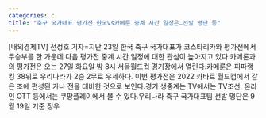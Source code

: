 ```yaml
---
categories: c
title: "축구 국가대표 평가전 한국vs카메룬 중계 시간 일정은…선발 명단 등"
---
```

[내외경제TV] 전정호 기자=지난 23일 한국 축구 국가대표가 코스타리카와 평가전에서 무승부를 한 가운데 다음 평가전 중계 시간 일정에 대한 관심이 높아지고 있다.카메론과의 평가전은 오는 27일 화요일 밤 8시 서울월드컵 경기장에서 열린다.카메룬은 피파랭킹 38위로 우리나라가 2승 2무로 우세하다. 이번 평가전은 2022 카타르 월드컵에서 같은 조에 편성된 가나 전을 대비한 것으로 보인다.경기 생중계는 TV에서는 TV조선, 온라인 OTT 등에서는 쿠팡플레이에서 볼 수 있다.우리나라 축구 국가대표팀 선발 명단은 9월 19일 기준 정우